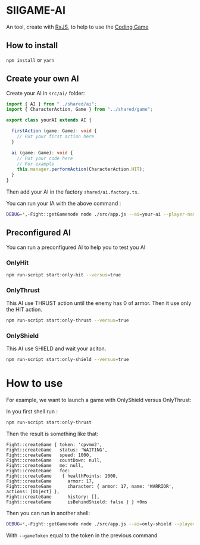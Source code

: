 # SIIGAME-AI

An tool, create with [RxJS](https://github.com/Reactive-Extensions/RxJS), to help to use the [Coding Game](https://coding-game.swat-sii.fr)

## How to install

`npm install` or `yarn`

## Create your own AI

Create your AI in `src/ai/` folder:

```typescript
import { AI } from "../shared/ai";
import { CharacterAction, Game } from "../shared/game";

export class yourAI extends AI {

  firstAction (game: Game): void {
    // Put your first action here
  }

  ai (game: Game): void {
    // Put your code here
    // For example
    this.manager.performAction(CharacterAction.HIT);
  }
}
```

Then add your AI in the factory `shared/ai.factory.ts`.

You can run your IA with the above command :

```bash
DEBUG=*,-Fight::getGamenode node ./src/app.js --ai=your-ai --player-name=your-name --character=warrior
```

## Preconfigured AI

You can run a preconfigured AI to help you to test you AI

### OnlyHit
 
```bash
npm run-script start:only-hit --versus=true
```

### OnlyThrust

This AI use THRUST action until the enemy has 0 of armor. Then it use only the HIT action.

```bash
npm run-script start:only-thrust --versus=true
```

### OnlyShield

This AI use SHIELD and wait your aciton.

```bash
npm run-script start:only-shield --versus=true
```

# How to use

For example, we want to launch a game with OnlyShield versus OnlyThrust:

In you first shell run :

```bash
npm run-script start:only-thrust
```

Then the result is something like that:

```
Fight::createGame { token: 'cpvmm2',
Fight::createGame   status: 'WAITING',
Fight::createGame   speed: 1000,
Fight::createGame   countDown: null,
Fight::createGame   me: null,
Fight::createGame   foe: 
Fight::createGame    { healthPoints: 1000,
Fight::createGame      armor: 17,
Fight::createGame      character: { armor: 17, name: 'WARRIOR', actions: [Object] },
Fight::createGame      history: [],
Fight::createGame      isBehindShield: false } } +0ms
```

Then you can run in another shell:

```bash
DEBUG=*,-Fight::getGamenode node ./src/app.js --ai=only-shield --player-name=OnlyShield --character=warrior --versus=true --game-token=<token>
```

With `--gameToken` equal to the token in the previous command

